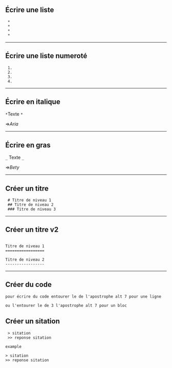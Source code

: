 ## Écrire une liste
```
 *
 *
 *
 *
```
***
## Écrire une liste numeroté

```
 1.
 2.
 3.
 4.
```
***
## Écrire en italique

` * `Texte `*`

=>*Aria*

***
## Écrire en gras

 
`_` Texte `_`

=>_Bety_

***
## Créer un titre

```
 # Titre de niveau 1
 ## Titre de niveau 2
 ### Titre de niveau 3
```
***

## Créer un titre v2

 ```
 
 Titre de niveau 1
 =================

Titre de niveau 2
 -----------------

 ```
 ***


## Créer du code

```
pour écrire du code entourer le de l'apostrophe alt 7 pour une ligne
```

```
ou l'entourer le de 3 l'apostrophe alt 7 pour un bloc
```
 
## Créer un sitation

```
 > sitation 
 >> reponse sitation
 
example
 
> sitation 
>> reponse sitation
```


 
 
